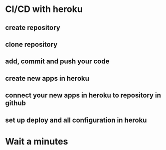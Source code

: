 # CI/CD with heroku

## create repository
## clone repository
## add, commit and push your code
## create new apps in heroku
## connect your new apps in heroku to repository in github
## set up deploy and all configuration in heroku

# Wait a minutes
